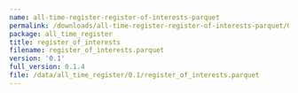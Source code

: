 ```yaml
---
name: all-time-register-register-of-interests-parquet
permalink: /downloads/all-time-register-register-of-interests-parquet/0_1
package: all_time_register
title: register_of_interests
filename: register_of_interests.parquet
version: '0.1'
full_version: 0.1.4
file: /data/all_time_register/0.1/register_of_interests.parquet
---
```

